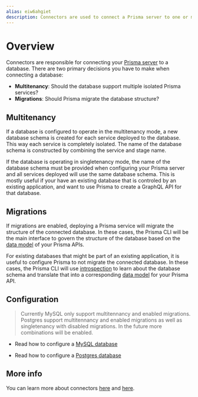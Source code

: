```yaml
---
alias: eiw6ahgiet
description: Connectors are used to connect a Prisma server to one or more databases.
---
```


# Overview

Connectors are responsible for connecting your [Prisma server](!alias-eu2ood0she) to a database. There are two primary decisions you have to make when connecting a database:

- **Multitenancy**: Should the database support multiple isolated Prisma services?
- **Migrations**: Should Prisma migrate the database structure?

## Multitenancy

If a database is configured to operate in the multitenancy mode, a new database schema is created for each service deployed to the database. This way each service is completely isolated. The name of the database schema is constructed by combining the service and stage name.

If the database is operating in singletenancy mode, the name of the database schema must be provided when configuring your Prisma server and all services deployed will use the same database schema. This is mostly useful if your have an existing database that is controled by an existing application, and want to use Prisma to create a GraphQL API for that database.

## Migrations

If migrations are enabled, deploying a Prisma service will migrate the structure of the connected database. In these cases, the Prisma CLI will be the main interface to govern the structure of the database based on the [data model](!alias-eiroozae8u) of your Prisma APIs.

For existing databases that might be part of an existing application, it is useful to configure Prisma to not migrate the connected database. In these cases, the Prisma CLI will use [introspection](!alias-aeb6diethe) to learn about the database schema and translate that into a corresponding [data model](!alias-eiroozae8u) for your Prisma API.

## Configuration

> Currently MySQL only support multitennancy and enabled migrations. Postgres support multitennancy and enabled migrations as well as singletenancy with disabled migrations. In the future more combinations will be enabled.

* Read how to configure a [MySQL database](!alias-ajai7auhoo)

* Read how to configure a [Postgres database](!alias-neix6nesie)

## More info

You can learn more about connectors [here](https://github.com/graphcool/prisma/issues/1751) and [here](https://github.com/graphcool/prisma/#database-connectors).

